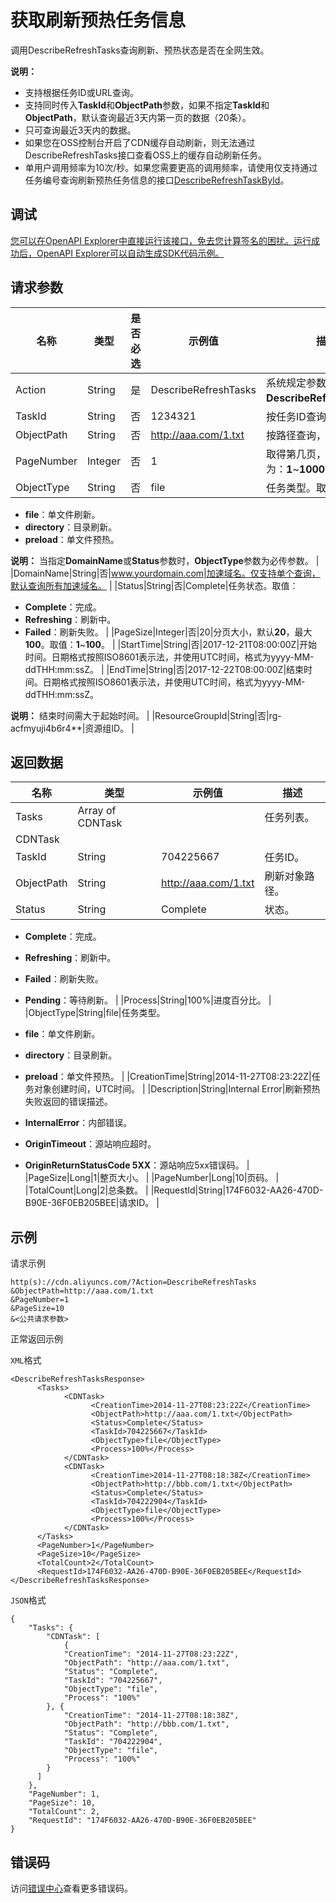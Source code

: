 # 获取刷新预热任务信息

调用DescribeRefreshTasks查询刷新、预热状态是否在全网生效。

**说明：**

-   支持根据任务ID或URL查询。
-   支持同时传入**TaskId**和**ObjectPath**参数，如果不指定**TaskId**和**ObjectPath**，默认查询最近3天内第一页的数据（20条）。
-   只可查询最近3天内的数据。
-   如果您在OSS控制台开启了CDN缓存自动刷新，则无法通过DescribeRefreshTasks接口查看OSS上的缓存自动刷新任务。
-   单用户调用频率为10次/秒。如果您需要更高的调用频率，请使用仅支持通过任务编号查询刷新预热任务信息的接口[DescribeRefreshTaskById](~~187709~~)。

## 调试

[您可以在OpenAPI Explorer中直接运行该接口，免去您计算签名的困扰。运行成功后，OpenAPI Explorer可以自动生成SDK代码示例。](https://api.aliyun.com/#product=Cdn&api=DescribeRefreshTasks&type=RPC&version=2018-05-10)

## 请求参数

|名称|类型|是否必选|示例值|描述|
|--|--|----|---|--|
|Action|String|是|DescribeRefreshTasks|系统规定参数。取值：**DescribeRefreshTasks**。 |
|TaskId|String|否|1234321|按任务ID查询刷新状态。 |
|ObjectPath|String|否|http://aaa.com/1.txt|按路径查询，准确匹配。 |
|PageNumber|Integer|否|1|取得第几页，取值范围为：**1**~**100000**。 |
|ObjectType|String|否|file|任务类型。取值：

 -   **file**：单文件刷新。
-   **directory**：目录刷新。
-   **preload**：单文件预热。

 **说明：** 当指定**DomainName**或**Status**参数时，**ObjectType**参数为必传参数。 |
|DomainName|String|否|www.yourdomain.com|加速域名。仅支持单个查询，默认查询所有加速域名。 |
|Status|String|否|Complete|任务状态。取值：

 -   **Complete**：完成。
-   **Refreshing**：刷新中。
-   **Failed**：刷新失败。 |
|PageSize|Integer|否|20|分页大小，默认**20**，最大**100**。取值：**1**~**100**。 |
|StartTime|String|否|2017-12-21T08:00:00Z|开始时间。日期格式按照ISO8601表示法，并使用UTC时间，格式为yyyy-MM-ddTHH:mm:ssZ。 |
|EndTime|String|否|2017-12-22T08:00:00Z|结束时间。日期格式按照ISO8601表示法，并使用UTC时间，格式为yyyy-MM-ddTHH:mm:ssZ。

 **说明：** 结束时间需大于起始时间。 |
|ResourceGroupId|String|否|rg-acfmyuji4b6r4\*\*|资源组ID。 |

## 返回数据

|名称|类型|示例值|描述|
|--|--|---|--|
|Tasks|Array of CDNTask| |任务列表。 |
|CDNTask| | | |
|TaskId|String|704225667|任务ID。 |
|ObjectPath|String|http://aaa.com/1.txt|刷新对象路径。 |
|Status|String|Complete|状态。

 -   **Complete**：完成。
-   **Refreshing**：刷新中。
-   **Failed**：刷新失败。
-   **Pending**：等待刷新。 |
|Process|String|100%|进度百分比。 |
|ObjectType|String|file|任务类型。

 -   **file**：单文件刷新。
-   **directory**：目录刷新。
-   **preload**：单文件预热。 |
|CreationTime|String|2014-11-27T08:23:22Z|任务对象创建时间，UTC时间。 |
|Description|String|Internal Error|刷新预热失败返回的错误描述。

 -   **InternalError**：内部错误。
-   **OriginTimeout**：源站响应超时。
-   **OriginReturnStatusCode 5XX**：源站响应5xx错误码。 |
|PageSize|Long|1|整页大小。 |
|PageNumber|Long|10|页码。 |
|TotalCount|Long|2|总条数。 |
|RequestId|String|174F6032-AA26-470D-B90E-36F0EB205BEE|请求ID。 |

## 示例

请求示例

```
http(s)://cdn.aliyuncs.com/?Action=DescribeRefreshTasks
&ObjectPath=http://aaa.com/1.txt
&PageNumber=1
&PageSize=10
&<公共请求参数>
```

正常返回示例

`XML`格式

```
<DescribeRefreshTasksResponse>	
	  <Tasks>
		    <CDNTask>
			      <CreationTime>2014-11-27T08:23:22Z</CreationTime>
			      <ObjectPath>http://aaa.com/1.txt</ObjectPath>
			      <Status>Complete</Status>
			      <TaskId>704225667</TaskId>
			      <ObjectType>file</ObjectType>
			      <Process>100%</Process>
		    </CDNTask>
		    <CDNTask>
			      <CreationTime>2014-11-27T08:18:38Z</CreationTime>
			      <ObjectPath>http://bbb.com/1.txt</ObjectPath>
			      <Status>Complete</Status>
			      <TaskId>704222904</TaskId>
			      <ObjectType>file</ObjectType>
			      <Process>100%</Process>
		    </CDNTask>
	  </Tasks>
	  <PageNumber>1</PageNumber>
	  <PageSize>10</PageSize>
	  <TotalCount>2</TotalCount>
	  <RequestId>174F6032-AA26-470D-B90E-36F0EB205BEE</RequestId>
</DescribeRefreshTasksResponse>
```

`JSON`格式

```
{
	"Tasks": {
		"CDNTask": [
            {
			"CreationTime": "2014-11-27T08:23:22Z",
			"ObjectPath": "http://aaa.com/1.txt",
			"Status": "Complete",
			"TaskId": "704225667",
			"ObjectType": "file",
			"Process": "100%"
		}, {
			"CreationTime": "2014-11-27T08:18:38Z",
			"ObjectPath": "http://bbb.com/1.txt",
			"Status": "Complete",
			"TaskId": "704222904",
			"ObjectType": "file",
			"Process": "100%"
		}
      ]
	},
	"PageNumber": 1,
	"PageSize": 10,
	"TotalCount": 2,
	"RequestId": "174F6032-AA26-470D-B90E-36F0EB205BEE"
}
```

## 错误码

访问[错误中心](https://error-center.alibabacloud.com/status/product/Cdn)查看更多错误码。

